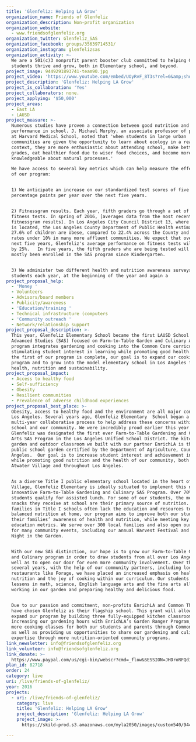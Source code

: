 ```yaml
---
title: 'Glenfeliz: Helping LA Grow'
organization_name: Friends of Glenfeliz
organization_description: Non-profit organization
organization_website:
  - www.friendsofglenfeliz.org
organization_twitter: Glenfeliz_SAS
organization_facebook: groups/35639714531/
organization_instagram: glenfelizsas
organization_activity: >-
  We are a 501(c)3 nonprofit parent booster club committed to helping Glenfeliz
  students thrive and grow, both in Elementary school, and beyond.
project_image: 9449291893741-team90.jpg
project_video: 'https://www.youtube.com/embed/UOyRvF_8T3s?rel=0&amp;showinfo=0'
project_description: 'Glenfeliz: Helping LA Grow'
project_is_collaboration: 'Yes'
project_collaborators: none.
project_applying: '$50,000'
project_areas:
  - East LA
  - LAUSD
project_measure: >-
  Numerous studies have proven a connection between good nutrition and
  performance in school. J. Michael Murphy, an associate professor of psychology
  at Harvard Medical School, noted that 'when students in large urban
  communities are given the opportunity to learn about ecology in a real-world
  context, they are more enthusiastic about attending school, make better
  grades, eat healthier food due to wiser food choices, and become more
  knowledgeable about natural processes.' 

  We have access to several key metrics which can help measure the effectiveness
  of our program:


  1) We anticipate an increase on our standardized test scores of five
  percentage points per year over the next five years.


  2) Fitnessgram results. Each year, fifth graders go through a set of physical
  fitness tests. In spring of 2016, [averages data from the most recent
  fitnessgram results]. In Los Angeles City Council District 13, where Glenfeliz
  is located, the Los Angeles County Department of Public Health estimates that
  27.6% of children are obese, compared to 22.4% across the County and with
  rates under 10% in many more affluent communities. We expect that over the
  next five years, Glenfeliz's average performance on fitness tests will improve
  by 25%.   In five years, the fifth graders who are being tested will have
  mostly been enrolled in the SAS program since Kindergarten.


  3) We administer two different health and nutrition awareness surveys to our
  students each year, at the beginning of the year and again a
project_proposal_help:
  - 'Money '
  - Volunteers
  - Advisors/board members
  - Publicity/awareness
  - 'Education/training '
  - Technical infrastructure (computers
  - 'Community outreach '
  - Network/relationship support
project_proposal_description: >-
  This year, Glenfeliz Elementary School became the first LAUSD School for
  Advanced Studies (SAS) focused on Farm-to-Table Garden and Culinary Arts. Our
  program integrates gardening and cooking into the Common Core curriculum,
  stimulating student interest in learning while promoting good health. Now that
  the first of our program is complete, our goal is to expand our cooking
  program and to grow into the model elementary school in Los Angeles for
  health, nutrition and sustainability.
project_proposal_impact:
  - Access to healthy food
  - Self-sufficiency
  - Obesity
  - Resilient communities
  - Prevalence of adverse childhood experiences
project_proposal_best_place: >-
  Obesity, access to healthy food and the environment are all major concerns in
  Los Angeles. Several years ago, Glenfeliz Elementary  School began a
  multi-year collaborative process to help address these concerns within our
  school and our community. We were incredibly proud earlier this year when
  Glenfeliz was designated the first ever Farm-to-Table Gardening and Culinary
  Arts SAS Program in the Los Angeles Unified School District. The kitchen
  garden and outdoor classroom we built with our partner EnrichLA is the first
  public school garden certified by the Department of Agriculture, County of Los
  Angeles.  Our goal is to increase student interest and achievement in school,
  while promoting good nutrition and the health of our community, both in
  Atwater Village and throughout Los Angeles.


  As a diverse Title I public elementary school located in the heart of Atwater
  Village, Glenfeliz Elementary is ideally situated to implement this new and
  innovative Farm-to-Table Gardening and Culinary SAS Program. Over 70% of our
  students qualify for assisted lunch. For some of our students, the meals and
  snacks they receive at school are their primary source of nutrition. Because
  families in Title I schools often lack the education and resources to provide
  balanced nutrition at home, our program aims to improve both our students and
  their families’ awareness of health and nutrition, while meeting key LAUSD
  education metrics. We serve over 300 local families and also open our doors
  for many community events, including our annual Harvest Festival and Friday
  Night in the Garden. 


  With our new SAS distinction, our hope is to grow our Farm-to-Table Gardening
  and Culinary program in order to draw students from all over Los Angeles, as
  well as to open our door for even more community involvement. Over the past
  several years, with the help of our community partners, including local
  restaurants like Forage, we have placed an increased emphasis on health,
  nutrition and the joy of cooking within our curriculum. Our students learn
  lessons in math, science, English language arts and the fine arts all while
  working in our garden and preparing healthy and delicious food. 


  Due to our passion and commitment, non-profits EnrichLA and Common Threads
  have chosen Glenfeliz as their flagship school. This grant will allow us to
  expand our program by building three fully-equipped kitchen classrooms,
  increasing our gardening hours with EnrichLA’s Garden Ranger Program, offering
  more cooking classes for both our students and parents through Common Threads,
  as well as providing us opportunities to share our gardening and culinary
  expertise through more nutrition-oriented community programs.
link_newsletter: info@friendsofglenfeliz.org
link_volunteer: info@friendsofglenfeliz.org
link_donate: >-
  https://www.paypal.com/us/cgi-bin/webscr?cmd=_flow&SESSION=JHDroRFQdIjO6SShckN-xWdBrZbW3T_tP3--3EYPC7ErBfiOid8omlZBfiS&dispatch=5885d80a13c0db1f8e263663d3faee8d4fe1dd75ca3bd4f11d72275b28239088
plan_id: 82718
order: 24
category: live
uri: /live/friends-of-glenfeliz/
year: 2016
projects:
  - uri: /live/friends-of-glenfeliz/
    category: live
    title: 'Glenfeliz: Helping LA Grow'
    project_description: 'Glenfeliz: Helping LA Grow'
    project_image: >-
      https://skild-prod.s3.amazonaws.com/myla2050/images/custom540/9449291893741-team90.jpg

---
```


